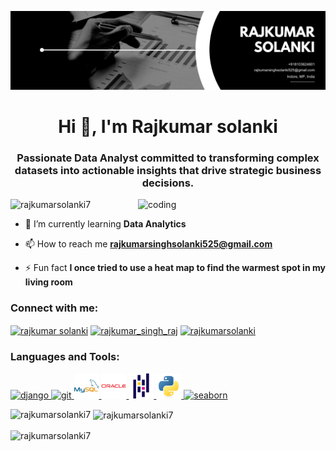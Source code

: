 ![logo](https://github.com/Rajkumarsolanki7/Rajkumarsolanki7/blob/main/1.png)
<h1 align="center">Hi 👋, I'm Rajkumar solanki</h1>
<h3 align="center">Passionate Data Analyst committed to transforming complex datasets into actionable insights that drive strategic business decisions.</h3>
<img align="right" alt = "coding" width ="300" src = "https://assets-global.website-files.com/5c19020c997c25514d17d86f/60c0d9460c02947666c0d70c_Data%20report.gif">


<p align="left"> <img src="https://komarev.com/ghpvc/?username=rajkumarsolanki7&label=Profile%20views&color=0e75b6&style=flat" alt="rajkumarsolanki7" /> </p>

- 🌱 I’m currently learning **Data Analytics**

- 📫 How to reach me **rajkumarsinghsolanki525@gmail.com**
- ⚡ Fun fact **I once tried to use a heat map to find the warmest spot in my living room**



<h3 align="left">Connect with me:</h3>
<p align="left">
<a href="https://www.linkedin.com/in/rajkumar66/" target="blank"><img align="center" src="https://raw.githubusercontent.com/rahuldkjain/github-profile-readme-generator/master/src/images/icons/Social/linked-in-alt.svg" alt="rajkumar solanki" height="30" width="40" /></a>
<a href="https://instagram.com/rajkumar_singh_raj" target="blank"><img align="center" src="https://raw.githubusercontent.com/rahuldkjain/github-profile-readme-generator/master/src/images/icons/Social/instagram.svg" alt="rajkumar_singh_raj" height="30" width="40" /></a>
<a href="https://www.leetcode.com/rajkumarsolanki" target="blank"><img align="center" src="https://raw.githubusercontent.com/rahuldkjain/github-profile-readme-generator/master/src/images/icons/Social/leet-code.svg" alt="rajkumarsolanki" height="30" width="40" /></a>
</p>

<h3 align="left">Languages and Tools:</h3>
<p align="left"> <a href="https://www.djangoproject.com/" target="_blank" rel="noreferrer"> <img src="https://cdn.worldvectorlogo.com/logos/django.svg" alt="django" width="40" height="40"/> </a> <a href="https://git-scm.com/" target="_blank" rel="noreferrer"> <img src="https://www.vectorlogo.zone/logos/git-scm/git-scm-icon.svg" alt="git" width="40" height="40"/> </a> <a href="https://www.mysql.com/" target="_blank" rel="noreferrer"> <img src="https://raw.githubusercontent.com/devicons/devicon/master/icons/mysql/mysql-original-wordmark.svg" alt="mysql" width="40" height="40"/> </a> <a href="https://www.oracle.com/" target="_blank" rel="noreferrer"> <img src="https://raw.githubusercontent.com/devicons/devicon/master/icons/oracle/oracle-original.svg" alt="oracle" width="40" height="40"/> </a> <a href="https://pandas.pydata.org/" target="_blank" rel="noreferrer"> <img src="https://raw.githubusercontent.com/devicons/devicon/2ae2a900d2f041da66e950e4d48052658d850630/icons/pandas/pandas-original.svg" alt="pandas" width="40" height="40"/> </a> <a href="https://www.python.org" target="_blank" rel="noreferrer"> <img src="https://raw.githubusercontent.com/devicons/devicon/master/icons/python/python-original.svg" alt="python" width="40" height="40"/> </a> <a href="https://seaborn.pydata.org/" target="_blank" rel="noreferrer"> <img src="https://seaborn.pydata.org/_images/logo-mark-lightbg.svg" alt="seaborn" width="40" height="40"/> </a> </p>

<p><img align="left" src="https://github-readme-stats.vercel.app/api/top-langs?username=rajkumarsolanki7&show_icons=true&locale=en&layout=compact" alt="rajkumarsolanki7" /></p>

<p>&nbsp;<img align="center" src="https://github-readme-stats.vercel.app/api?username=rajkumarsolanki7&show_icons=true&locale=en" alt="rajkumarsolanki7" /></p>

<p><img align="center" src="https://github-readme-streak-stats.herokuapp.com/?user=rajkumarsolanki7&" alt="rajkumarsolanki7" /></p>
